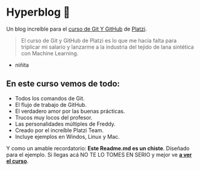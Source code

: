 # Hyperblog 💚

Un blog increíble para el [curso de Git Y GitHub](https://platzi.com/cursos/git-github/ "curso de Git Y GitHub") de [Platzi](https://platzi.com/home "Platzi").

> El curso de Git y GitHub de Platzi es lo que me hacía falta para triplicar mi salario y lanzarme a la industria del tejido de lana sintética con Machine Learning.
- niñita

## En este curso vemos de todo:

* Todos los comandos de Git.
* El flujo de trabajo de GitHub.
* El verdadero amor por las buenas prácticas.
* Trucos muy locos del profesor.
* Las personalidades múltiples de Freddy.
* Creado por el increíble Platzi Team.
* Incluye ejemplos en Windos, Linux y Mac.

Y como un amable recordatorio: **Este Readme.md es un chiste**. Diseñado para el ejemplo. Si llegas acá NO TE LO TOMES EN SERIO y mejor ve [**a ver el curso**](https://platzi.com/cursos/git-github/ "a ver el curso").
